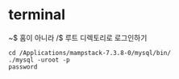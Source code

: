 # terminal
~$ 홈이 아니라 /$ 루트 디렉토리로 로그인하기 

    cd /Applications/mampstack-7.3.8-0/mysql/bin/
    ./mysql -uroot -p
    password
